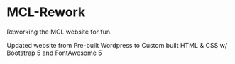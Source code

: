 # MCL-Rework
 Reworking the MCL website for fun.
 
 Updated website from Pre-built Wordpress to Custom built HTML & CSS w/ Bootstrap 5 and FontAwesome 5
